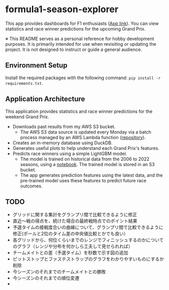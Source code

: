 # formula1-season-explorer

This app provides dashboards for F1 enthusiasts ([App link](https://formula1-season-explorer.streamlit.app/)). You can view statistics and race winner predictions for the upcoming Grand Prix.

※ This README serves as a personal reference for hobby development purposes. It is primarily intended for use when revisiting or updating the project. It is not designed to instruct or guide a general audience.

## Environment Setup

Install the required packages with the following command: `pip install -r requirements.txt`.

## Application Architecture

This application provides statistics and race winner predictions for the weekend Grand Prix.

- Downloads past results from my AWS S3 bucket.
  - The AWS S3 data source is updated every Monday via a batch process managed by an AWS Lambda function ([repository](https://github.com/YoshimatsuSaito/formula1-basic-info-saver)).
- Creates an in-memory database using DuckDB.
- Generates useful plots to help understand each Grand Prix's features.
- Predicts race winners using a simple LightGBM model.
  - The model is trained on historical data from the 2006 to 2022 seasons, using a [notebook](./notebooks/create_model.ipynb). The trained model is stored in an S3 bucket.
  - The app generates prediction features using the latest data, and the pre-trained model uses these features to predict future race outcomes.

## TODO

- グリッドに関する集計をグランプリ間で比較できるように修正
- 直近〜戦の得点を、続けた場合の最終戦時点でのポイント結果
- 予選タイムの接戦度合いの曲線について、グランプリ間で比較できるように修正(ポールと2位のタイム差の中央値比較とかでも良い）
- 各グリッドから、何位くらいまでのレンジでフィニッシュするのかについてのグラフ（レンジや分布を何かしら工夫して見せられれば）
- チームメイトとの差（予選タイム）を秒数で示す図の追加
- ピットストップとファステストラップのグラフをわかりやすいものにするか削除
- 今シーズンのそれまでのチームメイトとの勝敗
- 今シーズンのそれまでの順位変遷
- 
